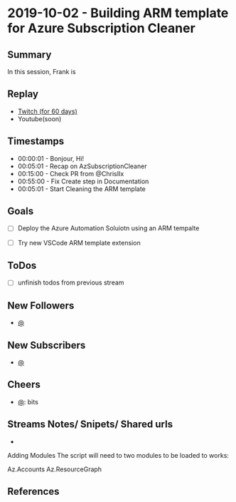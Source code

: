 
# 2019-10-02 - Building ARM template for Azure Subscription Cleaner

Summary
-------

In this session, Frank is 

Replay
------

- [Twitch (for 60 days)](https://www.twitch.tv/videos/)
- Youtube(soon)


Timestamps
--------

- 00:00:01 - Bonjour, Hi!
- 00:05:01 - Recap on AzSubscriptionCleaner
- 00:15:00 - Check PR from @ChrisIIx 
- 00:55:00 - Fix Create step in Documentation
- 00:05:01 - Start Cleaning the ARM template


Goals
-----

- [ ] Deploy the Azure Automation Soluiotn using an ARM tempalte
- [ ] Try new VSCode ARM template extension 



ToDos
-----
- [ ] unfinish todos from previous stream


New Followers
-------------

- [@](https://www.twitch.tv/)


New Subscribers
---------------

- [@](https://www.twitch.tv/)



Cheers
------

- [@](https://www.twitch.tv/):  bits



Streams Notes/ Snipets/ Shared urls
-----------------------------------

- 
Adding Modules
The script will need to two modules to be loaded to works:

Az.Accounts
Az.ResourceGraph


References
----------

